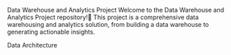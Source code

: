 Data Warehouse and Analytics Project
Welcome to the Data Warehouse and Analytics Project repository!🚀
This project is a comprehensive data warehousing and analytics solution, from building a data warehouse to generating actionable insights. 

Data Architecture
